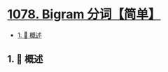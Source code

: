 # [1078. Bigram 分词【简单】](https://github.com/tnotesjs/TNotes.leetcode/tree/main/notes/1078.%20Bigram%20%E5%88%86%E8%AF%8D%E3%80%90%E7%AE%80%E5%8D%95%E3%80%91)

<!-- region:toc -->

- [1. 📝 概述](#1--概述)

<!-- endregion:toc -->

## 1. 📝 概述
